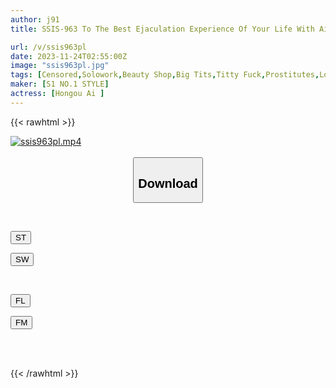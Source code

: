 ```yaml
---
author: j91
title: SSIS-963 To The Best Ejaculation Experience Of Your Life With Ai Hongo ULTRA VIP Sex Industry 10 With 4K

url: /v/ssis963pl
date: 2023-11-24T02:55:00Z
image: "ssis963pl.jpg"
tags: [Censored,Solowork,Beauty Shop,Big Tits,Titty Fuck,Prostitutes,Lotion	 ]
maker: [S1 NO.1 STYLE]
actress: [Hongou Ai ]
---
```



{{< rawhtml >}}

<div class="video" data-videoid="4RwOM1dA6MuK098">
    <a href="javascript:;">
        <img src="/v/ssis963pl/ssis963pl.jpg" width="WIDTH" height="HEIGHT" alt="ssis963pl.mp4" loading="lazy">
    </a>
</div>

<script type="text/javascript" src="https://j91.asia/asset/on-demand-st.js"></script>

<br>
  <link rel="stylesheet" href="https://j91.asia/asset/bs5.css">
  
  <center>
  <button class="btn btn-primary" type="button" data-bs-toggle="collapse" data-bs-target=".multi-collapse" aria-expanded="false" aria-controls="multiCollapseExample1 multiCollapseExample2"><h2>Download</h2></button></center>
</p>
<div class="row">
  <div class="col">
    <div class="collapse multi-collapse" id="multiCollapseExample1">
      <div class="card card-body">
	      	      <br>
<div class="buttons">  
<p><a href="https://streamtape.to/v/4RwOM1dA6MuK098" target="_blank"><button class="btn-hover color-3"><i class="fa fa-download"></i> ST</button></a></p>
<p><a href="https://flaswish.com/rgzd19r4l8fg" target="_blank"><button class="btn-hover color-2"><i class="fa fa-download"></i> SW</button></a></p></div>
    </div>
  </div>
</div>
  <div class="col">
    <div class="collapse multi-collapse" id="multiCollapseExample2">
      <div class="card card-body">
	      <br>
<div class="buttons">
<p><a href="javascript:;" target="_blank"><button class="btn-hover color-9"><i class="fa fa-download"></i> FL</button></a></p>
<p><a href="javascript:;" target="_blank"><button class="btn-hover color-8"><i class="fa fa-download"></i> FM</button></a></p></div>
<br><br>
      </div>
    </div>
  </div>
</div>

{{< /rawhtml >}}

